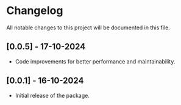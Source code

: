 # Changelog

All notable changes to this project will be documented in this file.

## [0.0.5] - 17-10-2024

* Code improvements for better performance and maintainability.

## [0.0.1] - 16-10-2024

* Initial release of the package.